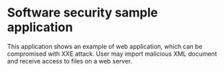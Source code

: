 # Software security sample application

This application shows an example of web application, which can be compromised with XXE attack.
User may import malicious XML document and receive access to files on a web server.  
